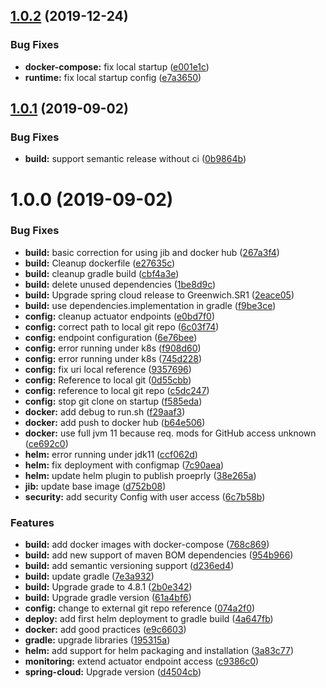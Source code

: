 ## [1.0.2](https://github.com/jghamburg/lsb2-config-server/compare/v1.0.1...v1.0.2) (2019-12-24)


### Bug Fixes

* **docker-compose:** fix local startup ([e001e1c](https://github.com/jghamburg/lsb2-config-server/commit/e001e1cb64dcccb688cd6d59af9d4a077f4df255))
* **runtime:** fix local startup config ([e7a3650](https://github.com/jghamburg/lsb2-config-server/commit/e7a3650772b8a56463c99f5600ed048f0901659f))

## [1.0.1](https://github.com/jghamburg/lsb2-config-server/compare/v1.0.0...v1.0.1) (2019-09-02)


### Bug Fixes

* **build:** support semantic release without ci ([0b9864b](https://github.com/jghamburg/lsb2-config-server/commit/0b9864b))

# 1.0.0 (2019-09-02)


### Bug Fixes

* **build:** basic correction for using jib and docker hub ([267a3f4](https://github.com/jghamburg/lsb2-config-server/commit/267a3f4))
* **build:** Cleanup dockerfile ([e27635c](https://github.com/jghamburg/lsb2-config-server/commit/e27635c))
* **build:** cleanup gradle build ([cbf4a3e](https://github.com/jghamburg/lsb2-config-server/commit/cbf4a3e))
* **build:** delete unused dependencies ([1be8d9c](https://github.com/jghamburg/lsb2-config-server/commit/1be8d9c))
* **build:** Upgrade spring cloud release to Greenwich.SR1 ([2eace05](https://github.com/jghamburg/lsb2-config-server/commit/2eace05))
* **build:** use dependencies.implementation in gradle ([f9be3ce](https://github.com/jghamburg/lsb2-config-server/commit/f9be3ce))
* **config:** cleanup actuator endpoints ([e0bd7f0](https://github.com/jghamburg/lsb2-config-server/commit/e0bd7f0))
* **config:** correct path to local git repo ([6c03f74](https://github.com/jghamburg/lsb2-config-server/commit/6c03f74))
* **config:** endpoint configuration ([6e76bee](https://github.com/jghamburg/lsb2-config-server/commit/6e76bee))
* **config:** error running under k8s ([f908d60](https://github.com/jghamburg/lsb2-config-server/commit/f908d60))
* **config:** error running under k8s ([745d228](https://github.com/jghamburg/lsb2-config-server/commit/745d228))
* **config:** fix uri local reference ([9357696](https://github.com/jghamburg/lsb2-config-server/commit/9357696))
* **config:** Reference to local git ([0d55cbb](https://github.com/jghamburg/lsb2-config-server/commit/0d55cbb))
* **config:** reference to local git repo ([c5dc247](https://github.com/jghamburg/lsb2-config-server/commit/c5dc247))
* **config:** stop git clone on startup ([f585eda](https://github.com/jghamburg/lsb2-config-server/commit/f585eda))
* **docker:** add debug to run.sh ([f29aaf3](https://github.com/jghamburg/lsb2-config-server/commit/f29aaf3))
* **docker:** add push to docker hub ([b64e506](https://github.com/jghamburg/lsb2-config-server/commit/b64e506))
* **docker:** use full jvm 11 because req. mods for GitHub access unknown ([ce692c0](https://github.com/jghamburg/lsb2-config-server/commit/ce692c0))
* **helm:** error running under jdk11 ([ccf062d](https://github.com/jghamburg/lsb2-config-server/commit/ccf062d))
* **helm:** fix deployment with configmap ([7c90aea](https://github.com/jghamburg/lsb2-config-server/commit/7c90aea))
* **helm:** update helm plugin to publish proeprly ([38e265a](https://github.com/jghamburg/lsb2-config-server/commit/38e265a))
* **jib:** update base image ([d752b08](https://github.com/jghamburg/lsb2-config-server/commit/d752b08))
* **security:** add security Config with user access ([6c7b58b](https://github.com/jghamburg/lsb2-config-server/commit/6c7b58b))


### Features

* **build:** add docker images with docker-compose ([768c869](https://github.com/jghamburg/lsb2-config-server/commit/768c869))
* **build:** add new support of maven BOM dependencies ([954b966](https://github.com/jghamburg/lsb2-config-server/commit/954b966))
* **build:** add semantic versioning support ([d236ed4](https://github.com/jghamburg/lsb2-config-server/commit/d236ed4))
* **build:** update gradle ([7e3a932](https://github.com/jghamburg/lsb2-config-server/commit/7e3a932))
* **build:** Upgrade grade to 4.8.1 ([2b0e342](https://github.com/jghamburg/lsb2-config-server/commit/2b0e342))
* **build:** Upgrade gradle version ([61a4bf6](https://github.com/jghamburg/lsb2-config-server/commit/61a4bf6))
* **config:** change to external git repo reference ([074a2f0](https://github.com/jghamburg/lsb2-config-server/commit/074a2f0))
* **deploy:** add first helm deployment to gradle build ([4a647fb](https://github.com/jghamburg/lsb2-config-server/commit/4a647fb))
* **docker:** add good practices ([e9c6603](https://github.com/jghamburg/lsb2-config-server/commit/e9c6603))
* **gradle:** upgrade libraries ([195315a](https://github.com/jghamburg/lsb2-config-server/commit/195315a))
* **helm:** add support for helm packaging and installation ([3a83c77](https://github.com/jghamburg/lsb2-config-server/commit/3a83c77))
* **monitoring:** extend actuator endpoint access ([c9386c0](https://github.com/jghamburg/lsb2-config-server/commit/c9386c0))
* **spring-cloud:** Upgrade version ([d4504cb](https://github.com/jghamburg/lsb2-config-server/commit/d4504cb))
